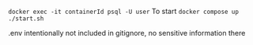 ```docker exec -it containerId psql -U user```
To start 
```docker compose up```
```./start.sh```

.env intentionally not included in gitignore, no sensitive information there